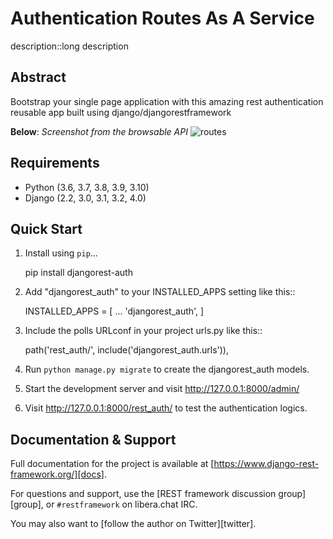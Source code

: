 
# Authentication Routes As A Service



description::long description



Abstract
-----------
Bootstrap your single page application with this amazing rest authentication reusable app built using django/djangorestframework


**Below**: *Screenshot from the browsable API*
![routes](https://user-images.githubusercontent.com/55067204/160565837-3f022306-f1f5-4de4-b7c2-430679f209e1.png)


Requirements
---------------

* Python (3.6, 3.7, 3.8, 3.9, 3.10)
* Django (2.2, 3.0, 3.1, 3.2, 4.0)


Quick Start
-----------

1. Install using `pip`...

    pip install djangorest-auth

2. Add "djangorest_auth" to your INSTALLED_APPS setting like this::

    INSTALLED_APPS = [
        ...
        'djangorest_auth',
    ]

2. Include the polls URLconf in your project urls.py like this::

    path('rest_auth/', include('djangorest_auth.urls')),

4. Run ``python manage.py migrate`` to create the djangorest_auth models.

5. Start the development server and visit http://127.0.0.1:8000/admin/

6. Visit http://127.0.0.1:8000/rest_auth/ to test the authentication logics.


Documentation & Support
--------------------------

Full documentation for the project is available at [https://www.django-rest-framework.org/][docs].

For questions and support, use the [REST framework discussion group][group], or `#restframework` on libera.chat IRC.

You may also want to [follow the author on Twitter][twitter].
